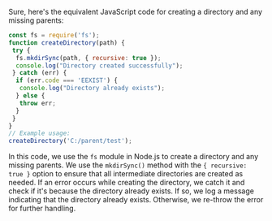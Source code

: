 Sure, here's the equivalent JavaScript code for creating a directory and any missing parents:
```javascript
const fs = require('fs');
function createDirectory(path) {
 try {
  fs.mkdirSync(path, { recursive: true });
  console.log("Directory created successfully");
 } catch (err) {
  if (err.code === 'EEXIST') {
   console.log("Directory already exists");
  } else {
   throw err;
  }
 }
}
// Example usage:
createDirectory('C:/parent/test');
```
In this code, we use the `fs` module in Node.js to create a directory and any missing parents. We use the `mkdirSync()` method with the `{ recursive: true }` option to ensure that all intermediate directories are created as needed. If an error occurs while creating the directory, we catch it and check if it's because the directory already exists. If so, we log a message indicating that the directory already exists. Otherwise, we re-throw the error for further handling.

